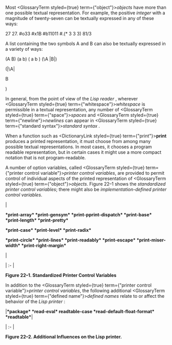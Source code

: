  



Most <GlossaryTerm styled={true} term={"object"}><i>objects</i></GlossaryTerm> have more than one possible textual representation. For example, the positive *integer* with a magnitude of twenty-seven can be textually expressed in any of these ways: 



27 27. #o33 #x1B #b11011 #.(\* 3 3 3) 81/3 



A list containing the two symbols A and B can also be textually expressed in a variety of ways: 



(A B) (a b) ( a b ) (\A |B|) 



(|\A| 



B 



) 



In general, from the point of view of the *Lisp reader* , wherever <GlossaryTerm styled={true} term={"whitespace"}><i>whitespace</i></GlossaryTerm> is permissible in a textual representation, any number of <GlossaryTerm styled={true} term={"space"}><i>spaces</i></GlossaryTerm> and <GlossaryTerm styled={true} term={"newline"}><i>newlines</i></GlossaryTerm> can appear in <GlossaryTerm styled={true} term={"standard syntax"}><i>standard syntax</i></GlossaryTerm> . 



When a function such as <DictionaryLink styled={true} term={"print"}><b>print</b></DictionaryLink> produces a printed representation, it must choose from among many possible textual representations. In most cases, it chooses a program readable representation, but in certain cases it might use a more compact notation that is not program-readable. 



A number of option variables, called <GlossaryTerm styled={true} term={"printer control variable"}><i>printer control variables</i></GlossaryTerm>, are provided to permit control of individual aspects of the printed representation of <GlossaryTerm styled={true} term={"object"}><i>objects</i></GlossaryTerm>. Figure 22–1 shows the *standardized printer control variables*; there might also be *implementation-defined printer control variables*. 



|<p>**\*print-array\* \*print-gensym\* \*print-pprint-dispatch\* \*print-base\* \*print-length\* \*print-pretty\*** </p><p>**\*print-case\* \*print-level\* \*print-radix\*** </p><p>**\*print-circle\* \*print-lines\* \*print-readably\* \*print-escape\* \*print-miser-width\* \*print-right-margin\***</p>|

| :- |





**Figure 22–1. Standardized Printer Control Variables** 







 



 



In addition to the <GlossaryTerm styled={true} term={"printer control variable"}><i>printer control variables</i></GlossaryTerm>, the following additional <GlossaryTerm styled={true} term={"defined name"}><i>defined names</i></GlossaryTerm> relate to or affect the behavior of the *Lisp printer* : 



|**\*package\* \*read-eval\* readtable-case \*read-default-float-format\* \*readtable\***|

| :- |





**Figure 22–2. Additional Influences on the Lisp printer.** 



